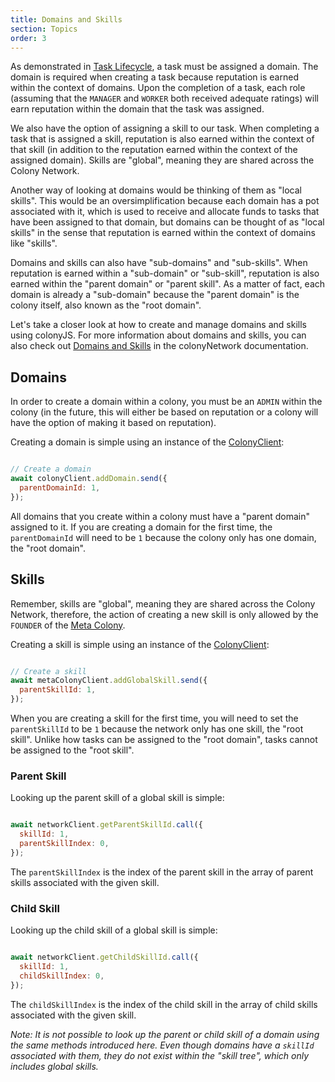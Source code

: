 ```yaml
---
title: Domains and Skills
section: Topics
order: 3
---
```


As demonstrated in [Task Lifecycle](/colonyjs/topics-task-lifecycle/), a task must be assigned a domain. The domain is required when creating a task because reputation is earned within the context of domains. Upon the completion of a task, each role (assuming that the `MANAGER` and `WORKER` both received adequate ratings) will earn reputation within the domain that the task was assigned.

We also have the option of assigning a skill to our task. When completing a task that is assigned a skill, reputation is also earned within the context of that skill (in addition to the reputation earned within the context of the assigned domain). Skills are "global", meaning they are shared across the Colony Network.

Another way of looking at domains would be thinking of them as "local skills". This would be an oversimplification because each domain has a pot associated with it, which is used to receive and allocate funds to tasks that have been assigned to that domain, but domains can be thought of as "local skills" in the sense that reputation is earned within the context of domains like "skills".

Domains and skills can also have "sub-domains" and "sub-skills". When reputation is earned within a "sub-domain" or "sub-skill", reputation is also earned within the "parent domain" or "parent skill". As a matter of fact, each domain is already a "sub-domain" because the "parent domain" is the colony itself, also known as the "root domain".

Let's take a closer look at how to create and manage domains and skills using colonyJS. For more information about domains and skills, you can also check out [Domains and Skills](/colonynetwork/whitepaper-tldr-domains-and-skills) in the colonyNetwork documentation.

## Domains

In order to create a domain within a colony, you must be an `ADMIN` within the colony (in the future, this will either be based on reputation or a colony will have the option of making it based on reputation).

Creating a domain is simple using an instance of the [ColonyClient](/colonyjs/api-colonyclient):

```js

// Create a domain
await colonyClient.addDomain.send({
  parentDomainId: 1,
});

```

All domains that you create within a colony must have a "parent domain" assigned to it. If you are creating a domain for the first time, the `parentDomainId` will need to be `1` because the colony only has one domain, the "root domain".

## Skills

Remember, skills are "global", meaning they are shared across the Colony Network, therefore, the action of creating a new skill is only allowed by the `FOUNDER` of the [Meta Colony](/colonynetwork/docs-the-meta-colony-and-clny).

Creating a skill is simple using an instance of the [ColonyClient](/colonyjs/api-colonyclient):

```js

// Create a skill
await metaColonyClient.addGlobalSkill.send({
  parentSkillId: 1,
});

```

When you are creating a skill for the first time, you will need to set the `parentSkillId` to be `1` because the network only has one skill, the "root skill". Unlike how tasks can be assigned to the "root domain", tasks cannot be assigned to the "root skill".

### Parent Skill

Looking up the parent skill of a global skill is simple:

```js

await networkClient.getParentSkillId.call({
  skillId: 1,
  parentSkillIndex: 0,
});

```

The `parentSkillIndex` is the index of the parent skill in the array of parent skills associated with the given skill.

### Child Skill

Looking up the child skill of a global skill is simple:

```js

await networkClient.getChildSkillId.call({
  skillId: 1,
  childSkillIndex: 0,
});

```

The `childSkillIndex` is the index of the child skill in the array of child skills associated with the given skill.

*Note: It is not possible to look up the parent or child skill of a domain using the same methods introduced here. Even though domains have a `skillId` associated with them, they do not exist within the "skill tree", which only includes global skills.*
